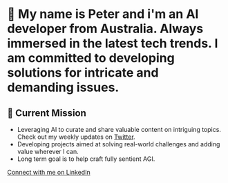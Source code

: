 # 👋 My name is Peter and i'm an AI developer from Australia. Always immersed in the latest tech trends. I am committed to developing solutions for intricate and demanding issues.

## 🎯 Current Mission 
- Leveraging AI to curate and share valuable content on intriguing topics. Check out my weekly updates on [Twitter](https://twitter.com/p22_peter).
- Developing projects aimed at solving real-world challenges and adding value wherever I can.
- Long term goal is to help craft fully sentient AGI. 

[Connect with me on LinkedIn](https://www.linkedin.com/in/peter-p-ab6b3b208/)
